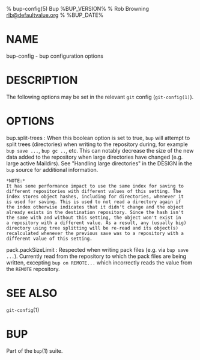 % bup-config(5) Bup %BUP_VERSION%
% Rob Browning <rlb@defaultvalue.org>
% %BUP_DATE%

# NAME

bup-config - bup configuration options

# DESCRIPTION

The following options may be set in the relevant `git` config
(`git-config(1)`).

# OPTIONS

bup.split-trees
:   When this boolean option is set to true, `bup` will attempt to
    split trees (directories) when writing to the repository during,
    for example `bup save ...`, `bup gc ..`, etc.  This can notably
    decrease the size of the new data added to the repository when
    large directories have changed (e.g. large active Maildirs).  See
    "Handling large directories" in the DESIGN in the `bup` source for
    additional information.

    *NOTE:*
    It has some performance impact to use the same index for saving to
    different repositories with different values of this setting. The
    index stores object hashes, including for directories, whenever it
    is used for saving. This is used to not read a directory again if
    the index otherwise indicates that it didn't change and the object
    already exists in the destination repository. Since the hash isn't
    the same with and without this setting, the object won't exist in
    a repository with a different value. As a result, any (usually big)
    directory using tree splitting will be re-read and its object(s)
    recalculated whenever the previous save was to a repository with a
    different value of this setting.

pack.packSizeLimit
:   Respected when writing pack files (e.g. via `bup save ...`).
    Currently read from the repository to which the pack files are
    being written, excepting `bup on REMOTE...` which incorrectly
    reads the value from the `REMOTE` repository.

# SEE ALSO

`git-config`(1)

# BUP

Part of the `bup`(1) suite.
